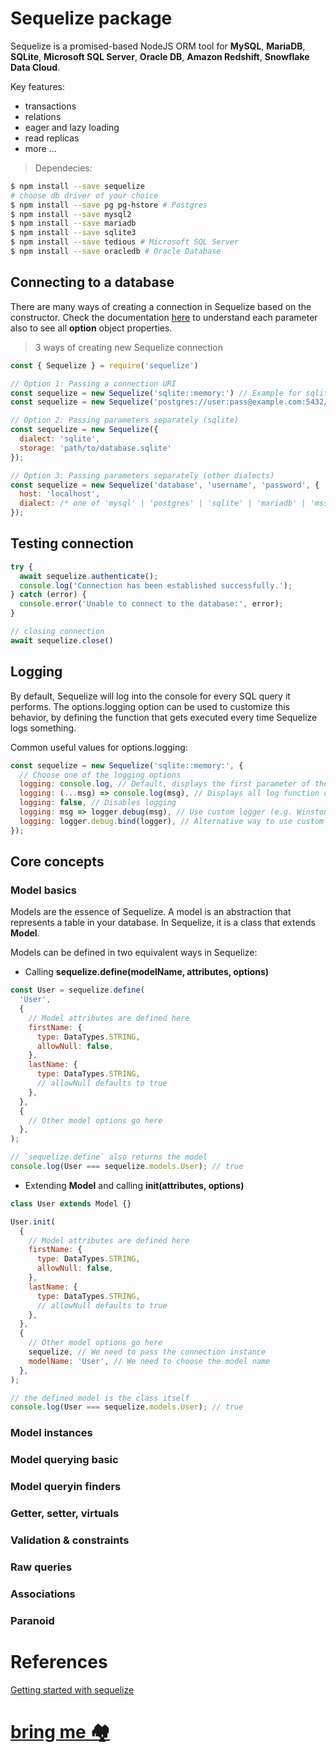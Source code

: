 # Sequelize package
Sequelize is a promised-based NodeJS ORM tool for **MySQL**, **MariaDB**, **SQLite**, **Microsoft SQL Server**, **Oracle DB**, **Amazon Redshift**, **Snowflake Data Cloud**.

Key features:
- transactions
- relations
- eager and lazy loading
- read replicas
- more ...
> Dependecies:
```bash
$ npm install --save sequelize  
# choose db driver of your choice
$ npm install --save pg pg-hstore # Postgres
$ npm install --save mysql2
$ npm install --save mariadb
$ npm install --save sqlite3
$ npm install --save tedious # Microsoft SQL Server
$ npm install --save oracledb # Oracle Database
```

## Connecting to a database 
There are many ways of creating a connection in Sequelize based on the constructor.
Check the documentation [here](https://sequelize.org/api/v6/class/src/sequelize.js~sequelize#instance-constructor-constructor) to understand each parameter also to see all **option** object properties.

> 3 ways of creating new Sequelize connection
```js
const { Sequelize } = require('sequelize')

// Option 1: Passing a connection URI
const sequelize = new Sequelize('sqlite::memory:') // Example for sqlite
const sequelize = new Sequelize('postgres://user:pass@example.com:5432/dbname') // Example for postgres

// Option 2: Passing parameters separately (sqlite)
const sequelize = new Sequelize({
  dialect: 'sqlite',
  storage: 'path/to/database.sqlite'
});

// Option 3: Passing parameters separately (other dialects)
const sequelize = new Sequelize('database', 'username', 'password', {
  host: 'localhost',
  dialect: /* one of 'mysql' | 'postgres' | 'sqlite' | 'mariadb' | 'mssql' | 'db2' | 'snowflake' | 'oracle' */
});
```

## Testing connection
```js
try {
  await sequelize.authenticate();
  console.log('Connection has been established successfully.');
} catch (error) {
  console.error('Unable to connect to the database:', error);
}

// closing connection
await sequelize.close() 
```

## Logging
By default, Sequelize will log into the console for every SQL query it performs. The options.logging option can be used to customize this behavior, by defining the function that gets executed every time Sequelize logs something.

Common useful values for options.logging:
```js
const sequelize = new Sequelize('sqlite::memory:', {
  // Choose one of the logging options
  logging: console.log, // Default, displays the first parameter of the log function call
  logging: (...msg) => console.log(msg), // Displays all log function call parameters
  logging: false, // Disables logging
  logging: msg => logger.debug(msg), // Use custom logger (e.g. Winston or Bunyan), displays the first parameter
  logging: logger.debug.bind(logger), // Alternative way to use custom logger, displays all messages
});
```

## Core concepts
### Model basics
Models are the essence of Sequelize. A model is an abstraction that represents a table in your database. In Sequelize, it is a class that extends **Model**.

Models can be defined in two equivalent ways in Sequelize:
- Calling **sequelize.define(modelName, attributes, options)**
```js
const User = sequelize.define(
  'User',
  {
    // Model attributes are defined here
    firstName: {
      type: DataTypes.STRING,
      allowNull: false,
    },
    lastName: {
      type: DataTypes.STRING,
      // allowNull defaults to true
    },
  },
  {
    // Other model options go here
  },
);

// `sequelize.define` also returns the model
console.log(User === sequelize.models.User); // true
```
- Extending **Model** and calling **init(attributes, options)**
```js
class User extends Model {}

User.init(
  {
    // Model attributes are defined here
    firstName: {
      type: DataTypes.STRING,
      allowNull: false,
    },
    lastName: {
      type: DataTypes.STRING,
      // allowNull defaults to true
    },
  },
  {
    // Other model options go here
    sequelize, // We need to pass the connection instance
    modelName: 'User', // We need to choose the model name
  },
);

// the defined model is the class itself
console.log(User === sequelize.models.User); // true
```

### Model instances
### Model querying basic
### Model queryin finders
### Getter, setter, virtuals
### Validation & constraints
### Raw queries
### Associations
### Paranoid

# References
[Getting started with sequelize](https://sequelize.org/docs/v6/getting-started/)

# [bring me 🏘](sequelize.md)